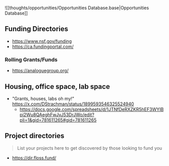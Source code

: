 ![[thoughts/opportunities/Opportunities Database.base|Opportunities Database]]

## Funding Directories
- https://www.nsf.gov/funding
- https://ca.fundingportal.com/

### Rolling Grants/Funds
- https://analoguegroup.org/

## Housing, office space, lab space
- "Grants, houses, labs oh my!" https://x.com/DStrachman/status/1899593546325524940
	- https://docs.google.com/spreadsheets/d/1JTNfDeRXZKR5hEF3WYIBpi2Wu8QAeghFwJvJ53DrJWo/edit?pli=1&gid=781611265#gid=781611265

## Project directories

> List your projects here to get discovered by those looking to fund you

- https://dir.floss.fund/

